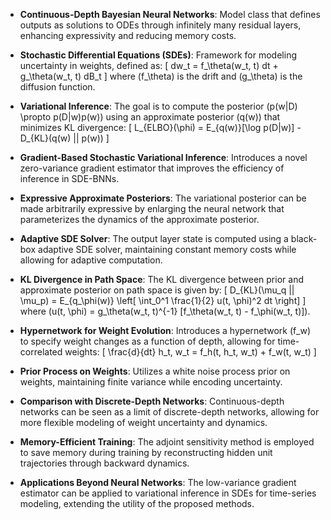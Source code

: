 - **Continuous-Depth Bayesian Neural Networks**: Model class that defines outputs as solutions to ODEs through infinitely many residual layers, enhancing expressivity and reducing memory costs.

- **Stochastic Differential Equations (SDEs)**: Framework for modeling uncertainty in weights, defined as:
  \[
  dw_t = f_\theta(w_t, t) dt + g_\theta(w_t, t) dB_t
  \]
  where \(f_\theta\) is the drift and \(g_\theta\) is the diffusion function.

- **Variational Inference**: The goal is to compute the posterior \(p(w|D) \propto p(D|w)p(w)\) using an approximate posterior \(q(w)\) that minimizes KL divergence:
  \[
  L_{ELBO}(\phi) = E_{q(w)}[\log p(D|w)] - D_{KL}(q(w) || p(w))
  \]

- **Gradient-Based Stochastic Variational Inference**: Introduces a novel zero-variance gradient estimator that improves the efficiency of inference in SDE-BNNs.

- **Expressive Approximate Posteriors**: The variational posterior can be made arbitrarily expressive by enlarging the neural network that parameterizes the dynamics of the approximate posterior.

- **Adaptive SDE Solver**: The output layer state is computed using a black-box adaptive SDE solver, maintaining constant memory costs while allowing for adaptive computation.

- **KL Divergence in Path Space**: The KL divergence between prior and approximate posterior on path space is given by:
  \[
  D_{KL}(\mu_q || \mu_p) = E_{q_\phi(w)} \left[ \int_0^1 \frac{1}{2} u(t, \phi)^2 dt \right]
  \]
  where \(u(t, \phi) = g_\theta(w_t, t)^{-1} [f_\theta(w_t, t) - f_\phi(w_t, t)]\).

- **Hypernetwork for Weight Evolution**: Introduces a hypernetwork \(f_w\) to specify weight changes as a function of depth, allowing for time-correlated weights:
  \[
  \frac{d}{dt} h_t, w_t = f_h(t, h_t, w_t) + f_w(t, w_t)
  \]

- **Prior Process on Weights**: Utilizes a white noise process prior on weights, maintaining finite variance while encoding uncertainty.

- **Comparison with Discrete-Depth Networks**: Continuous-depth networks can be seen as a limit of discrete-depth networks, allowing for more flexible modeling of weight uncertainty and dynamics.

- **Memory-Efficient Training**: The adjoint sensitivity method is employed to save memory during training by reconstructing hidden unit trajectories through backward dynamics.

- **Applications Beyond Neural Networks**: The low-variance gradient estimator can be applied to variational inference in SDEs for time-series modeling, extending the utility of the proposed methods.